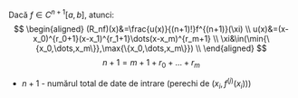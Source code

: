 Dacă $f\in C^{n+1}[a,b]$, atunci:
$$
\begin{aligned}
(R_nf)(x)&=\frac{u(x)}{(n+1)!}f^{(n+1)}(\xi) \\
u(x)&=(x-x_0)^{r_0+1}(x-x_1)^{r_1+1}\dots(x-x_m)^{r_m+1} \\
\xi&\in(\min{\{x_0,\dots,x_m\}},\max{\{x_0,\dots,x_m\}}) \\
\end{aligned}
$$
$$
n+1=m+1+r_0+\dots+r_m
$$

- $n+1$ - numărul total de date de intrare (perechi de $(x_i,f^{(j)}(x_i))$)
